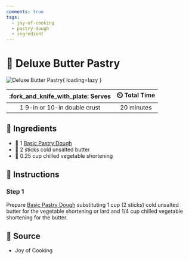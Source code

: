 ```yaml
---
comments: true
tags:
  - joy-of-cooking
  - pastry-dough
  - ingredient
---
```

# :pie: Deluxe Butter Pastry

![Deluxe Butter Pastry](../../assets/images/deluxe-butter-pastry.jpg){ loading=lazy }

| :fork_and_knife_with_plate: Serves | :timer_clock: Total Time |
|:----------------------------------:|:-----------------------: |
| 1 9-in or 10-in double crust | 20 minutes |

## :salt: Ingredients

- :pie: 1 [Basic Pastry Dough][1]
- :butter: 2 sticks cold unsalted butter
- :carrot: 0.25 cup chilled vegetable shortening

## :pencil: Instructions

### Step 1

Prepare [Basic Pastry Dough][1] substituting 1 cup (2 sticks) cold unsalted butter for the vegetable shortening or
lard and 1/4 cup chilled vegetable shortening for the butter.

## :link: Source

- Joy of Cooking

[1]: <./basic-pastry.md>
